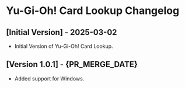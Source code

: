 # Yu-Gi-Oh! Card Lookup Changelog

## [Initial Version] - 2025-03-02

- Initial Version of Yu-Gi-Oh! Card Lookup.

## [Version 1.0.1] - {PR_MERGE_DATE}

- Added support for Windows.

